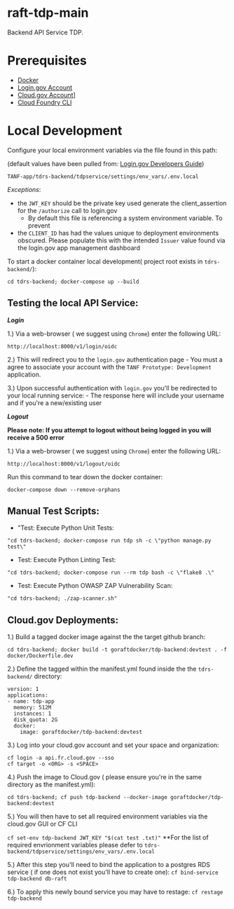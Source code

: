 # raft-tdp-main

Backend API Service TDP.

# Prerequisites

- [Docker](https://docs.docker.com/docker-for-mac/install/)  
- [Login.gov Account](https://login.gov/)
- [Cloud.gov Account](https://cloud.gov/)]
- [Cloud Foundry CLI](https://docs.cloudfoundry.org/cf-cli/install-go-cli.html)

# Local Development

Configure your local environment variables via the file found in this path:

(default values have been pulled from: [Login.gov Developers Guide](https://developers.login.gov/oidc/))

`TANF-app/tdrs-backend/tdpservice/settings/env_vars/.env.local`

_Exceptions_:

- the `JWT_KEY` should be the private key used generate the client_assertion for the `/authorize` call to login.gov 
   - By default  this file is referencing a system environment variable. To prevent
- the `CLIENT_ID` has had the values unique to deployment environments obscured. Please populate this with the intended `Issuer` value found via the login.gov app management dashboard


To start a docker container local development( project root exists in `tdrs-backend/`):
```
cd tdrs-backend; docker-compose up --build
```

## Testing the local API Service:

**_Login_**

1.) Via a web-browser ( we suggest using `Chrome`) enter the following URL:
```
http://localhost:8000/v1/login/oidc
```

2.) This will redirect you to the `login.gov` authentication page
    - You must a agree to associate your account with the `TANF Prototype: Development` application.

3.) Upon successful authentication with `login.gov` you'll be redirected to your local running service:
    - The response here will include your username and if you're a new/existing user

**_Logout_**

**Please note: If you attempt to logout without being logged in you will receive a 500 error**

1.) Via a web-browser ( we suggest using `Chrome`) enter the following URL:
```
http://localhost:8000/v1/logout/oidc
```

Run this command to tear down the docker container:
```
docker-compose down --remove-orphans
```
## Manual Test Scripts:

- "Test: Execute Python Unit Tests:

`"cd tdrs-backend; docker-compose run tdp sh -c \"python manage.py test\"`

- Test: Execute Python Linting Test:

`"cd tdrs-backend; docker-compose run --rm tdp bash -c \"flake8 .\"`

- Test: Execute Python OWASP ZAP Vulnerability Scan:

`"cd tdrs-backend; ./zap-scanner.sh"`

## Cloud.gov Deployments:

1.) Build a tagged docker image against the the target github branch:

`cd tdrs-backend; docker build -t goraftdocker/tdp-backend:devtest . -f docker/Dockerfile.dev`

2.) Define the tagged within the manifest.yml found inside the the `tdrs-backend/` directory:

```
version: 1
applications:
- name: tdp-app
  memory: 512M
  instances: 1
  disk_quota: 2G
  docker:
    image: goraftdocker/tdp-backend:devtest
```

3.) Log into your cloud.gov account and set your space and organization:

```
cf login -a api.fr.cloud.gov --sso
cf target -o <ORG> -s <SPACE>
```


4.) Push the image to Cloud.gov ( please ensure you're in the same directory as the manifest.yml): 

`cd tdrs-backend; cf push tdp-backend --docker-image goraftdocker/tdp-backend:devtest`

5.) You will then have to set all required environment variables via the cloud.gov GUI or CF CLI

 `cf set-env tdp-backend JWT_KEY "$(cat test
 .txt)"`
 **For the list of required envrionment variables please defer to `tdrs-backend/tdpservice/settings/env_vars/.env.local`

5.) After this step you'll need to bind the application to a postgres RDS service ( if one does not exist you'll have to create one): 
`cf bind-service tdp-backend db-raft`

6.) To apply this newly bound service you may have to restage:
`cf restage tdp-backend`


